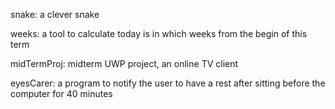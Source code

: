 snake: a clever snake

weeks: a tool to calculate today is in which weeks from the begin of this term

midTermProj: midterm UWP project, an online TV client

eyesCarer:  a program to notify the user to have a rest after sitting before the computer for 40 minutes
